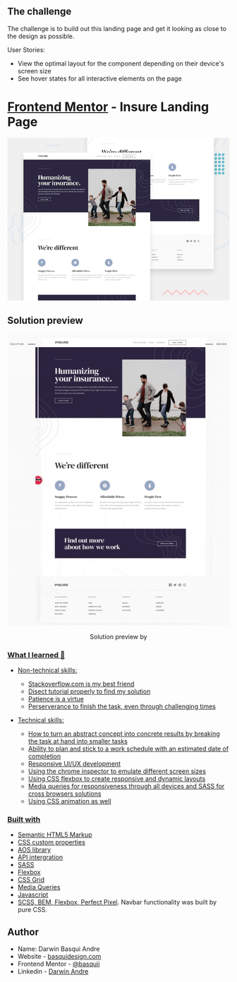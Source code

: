 ## The challenge

The challenge is to build out this landing page and get it looking as close to the design as possible.

User Stories:

- View the optimal layout for the component depending on their device's screen size
- See hover states for all interactive elements on the page


# [Frontend Mentor](https://www.frontendmentor.io) - Insure Landing Page

![Design preview for the Coding Bootcamp Testimonials Slider coding challenge](./design/desktop-preview.jpg)

## Solution preview

<p align="center">
  <img src="images/insure-landing-page.gif">
</p>
<p align="center">
   Solution preview by <a href="https://www.frontendmentor.io/solutions/css-html-flexbox-media-queries-G0l6ggg5i"Front-End-Mentor</a>
</p>

### What I learned 🚀

-  Non-technical skills:
      -  Stackoverflow.com is my best friend
      -  Disect tutorial properly to find my solution
      -  Patience is a virtue
   -  Perserverance to finish the task, even through challenging times

-  Technical skills:
   -  How to turn an abstract concept into concrete results by breaking the task at hand into smaller tasks
   -  Ability to plan and stick to a work schedule with an estimated date of completion
   -  Responsive UI/UX development
   -  Using the chrome inspector to emulate different screen sizes
   -  Using CSS flexbox to create responsive and dynamic layouts
   -  Media queries for responsiveness through all devices and SASS for cross browsers solutions
   -  Using CSS animation as well
 

### Built with

- Semantic HTML5 Markup
- CSS custom properties
- AOS library
- API intergration
- SASS
- Flexbox
- CSS Grid
- Media Queries
- Javascript
- SCSS, BEM, Flexbox,  [Perfect Pixel](https://www.welldonecode.com/perfectpixel). Navbar functionality was built by pure CSS.

## Author

- Name: Darwin Basqui Andre
- Website - [basquidesign.com](https://www.basquidesign.com/)
- Frontend Mentor - [@basquii](https://www.frontendmentor.io/profile/basquii)
- Linkedin - [Darwin Andre](https://www.linkedin.com/in/basqui)


